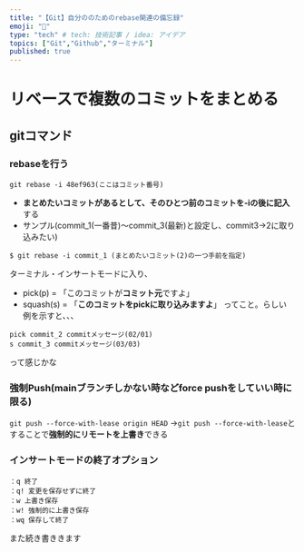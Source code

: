 ```yaml
---
title: "【Git】自分ののためのrebase関連の備忘録"
emoji: "👋"
type: "tech" # tech: 技術記事 / idea: アイデア
topics: ["Git","Github","ターミナル"]
published: true
---
```

# リベースで複数のコミットをまとめる
## gitコマンド
### rebaseを行う
`git rebase -i 48ef963(ここはコミット番号)`
- **まとめたいコミットがあるとして、そのひとつ前のコミットを-iの後に記入**する
- サンプル(commit_1(一番昔)〜commit_3(最新)と設定し、commit3→2に取り込みたい)
```
$ git rebase -i commit_1 (まとめたいコミット(2)の一つ手前を指定)
```
ターミナル・インサートモードに入り、
- pick(p) = 「このコミットが**コミット元**ですよ」
- squash(s) = 「**このコミットをpickに取り込みますよ**」
ってこと。らしい
例を示すと、、、
```
pick commit_2 commitメッセージ(02/01)
s commit_3 commitメッセージ(03/03)
```
って感じかな

### 強制Push(mainブランチしかない時などforce pushをしていい時に限る)
`git push --force-with-lease origin HEAD`
→`git push --force-with-lease`とすることで**強制的にリモートを上書き**できる

### インサートモードの終了オプション
```
：q 終了
：q! 変更を保存せずに終了
：w 上書き保存
：w! 強制的に上書き保存
：wq 保存して終了
```

また続き書ききます